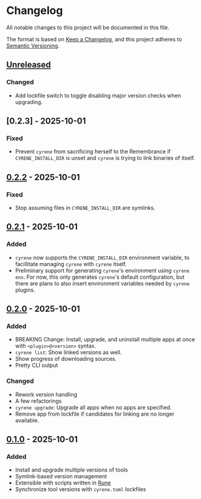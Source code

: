 # Changelog

All notable changes to this project will be documented in this file.

The format is based on [Keep a Changelog](https://keepachangelog.com/en/1.1.0/),
and this project adheres to [Semantic Versioning](https://semver.org/spec/v2.0.0.html).
## [Unreleased]

### Changed
- Add lockfile switch to toggle disabling major version checks when upgrading.

## [0.2.3] - 2025-10-01

### Fixed
- Prevent `cyrene` from sacrificing herself to the Remembrance if `CYRENE_INSTALL_DIR` is unset and `cyrene` is trying to link binaries of itself.

## [0.2.2] - 2025-10-01

### Fixed
- Stop assuming files in `CYRENE_INSTALL_DIR` are symlinks.

## [0.2.1] - 2025-10-01

### Added
- `cyrene` now supports the `CYRENE_INSTALL_DIR` environment variable, to facillitate managing `cyrene` with `cyrene` itself.
- Preliminary support for generating `cyrene`'s environment using `cyrene env`. For now, this only generates `cyrene`'s default configuration, but there are plans to also insert environment variables needed by `cyrene` plugins.

## [0.2.0] - 2025-10-01

### Added
- BREAKING Change: Install, upgrade, and uninstall multiple apps at once with `<plugin>@<version>` syntax.
- `cyrene list`: Show linked versions as well.
- Show progress of downloading sources.
- Pretty CLI output

### Changed
- Rework version handling
- A few refactorings
- `cyrene upgrade`: Upgrade all apps when no apps are specified.
- Remove app from lockfile if candidates for linking are no longer available.

## [0.1.0] - 2025-10-01

### Added
- Install and upgrade multiple versions of tools
- Symlink-based version management
- Extensible with scripts written in [Rune](https://rune-rs.github.io/)
- Synchronize tool versions with `cyrene.toml` lockfiles

[unreleased]: https://github.com/Damillora/cyrene/compare/v0.2.3...HEAD
[0.2.2]: https://github.com/Damillora/cyrene/compare/v0.2.2...v0.2.3
[0.2.2]: https://github.com/Damillora/cyrene/compare/v0.2.1...v0.2.2
[0.2.1]: https://github.com/Damillora/cyrene/compare/v0.2.0...v0.2.1
[0.2.0]: https://github.com/Damillora/cyrene/compare/v0.1.0...v0.2.0
[0.1.0]: https://github.com/Damillora/cyrene/releases/tag/v0.1.0
